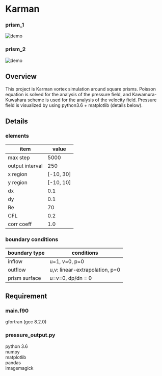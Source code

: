 # Karman
### prism_1
![demo](https://raw.github.com/wiki/Takaaki-Saeki/Karman/gif/pressure1.gif)

### prism_2
![demo](https://raw.github.com/wiki/Takaaki-Saeki/Karman/gif/pressure2.gif)

## Overview
This project is Karman vortex simulation around square prisms. Poisson equation is solved for the analysis of the pressure field, and Kawamura-Kuwahara scheme is used for the analysis of the velocity field. Pressure field is visualized by using python3.6 + matplotlib (details below).

## Details
### elements
|item            |value                |
|----------------|---------------------|
|max step        |5000                 |
|output interval |250                  |
|x region        | [-10, 30]           |
|y region        | [-10, 10]           |
|dx              | 0.1                 |
|dy              | 0.1                 |
|Re              | 70                  |
|CFL             | 0.2                 |
|corr coeff      | 1.0                 |

### boundary conditions
|boundary type   |  conditions          |
|----------------|----------------------|
|inflow          |u=1, v=0, p=0         |
|outflow         |u,v: linear-extrapolation, p=0|
|prism surface   |u=v=0, dp/dn = 0      |


## Requirement
### main.f90
gfortran (gcc 8.2.0)

### pressure_output.py
python 3.6  
numpy  
matplotlib  
pandas  
imagemagick







